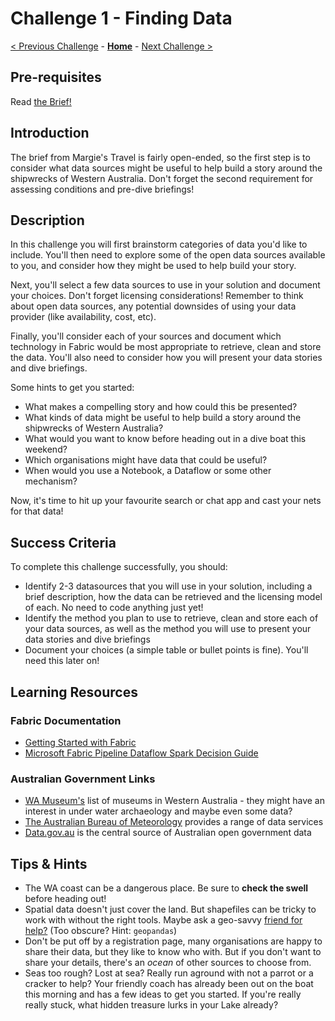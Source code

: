 # Challenge 1 - Finding Data

[< Previous Challenge](./Challenge-00.md) - **[Home](../README.md)** - [Next Challenge >](./Challenge-02.md)

## Pre-requisites

Read [the Brief!](../README.md)

## Introduction

The brief from Margie's Travel is fairly open-ended, so the first step is to consider what data sources might be useful to help build a story around the shipwrecks of Western Australia. Don't forget the second requirement for assessing conditions and pre-dive briefings!  

## Description

In this challenge you will first brainstorm categories of data you'd like to include. You'll then need to explore some of the open data sources available to you, and consider how they might be used to help build your story.

Next, you'll select a few data sources to use in your solution and document your choices. Don't forget licensing considerations! Remember to think about open data sources, any potential downsides of using your data provider (like availability, cost, etc).

Finally, you'll consider each of your sources and document which technology in Fabric would be most appropriate to retrieve, clean and store the data. You'll also need to consider how you will present your data stories and dive briefings.

Some hints to get you started:

- What makes a compelling story and how could this be presented?
- What kinds of data might be useful to help build a story around the shipwrecks of Western Australia?
- What would you want to know before heading out in a dive boat this weekend?
- Which organisations might have data that could be useful? 
- When would you use a Notebook, a Dataflow or some other mechanism?

Now, it's time to hit up your favourite search or chat app and cast your nets for that data!

## Success Criteria

To complete this challenge successfully, you should:

- Identify 2-3 datasources that you will use in your solution, including a brief description, how the data can be retrieved and the licensing model of each. No need to code anything just yet!
- Identify the method you plan to use to retrieve, clean and store each of your data sources, as well as the method you will use to present your data stories and dive briefings
- Document your choices (a simple table or bullet points is fine). You'll need this later on!

## Learning Resources

### Fabric Documentation

- [Getting Started with Fabric](https://learn.microsoft.com/en-us/fabric/get-started/)
- [Microsoft Fabric Pipeline Dataflow Spark Decision Guide](https://learn.microsoft.com/en-us/fabric/get-started/decision-guide-pipeline-dataflow-spark)

### Australian Government Links

- [WA Museum's](https://museum.wa.gov.au/museums/) list of museums in Western Australia - they might have an interest in under water archaeology and maybe even some data?
- [The Australian Bureau of Meteorology](http://www.bom.gov.au/) provides a range of data services
- [Data.gov.au](https://data.gov.au/data/about) is the central source of Australian open government data

## Tips & Hints

- The WA coast can be a dangerous place.  Be sure to **check the swell** before heading out!
- Spatial data doesn't just cover the land. But shapefiles can be tricky to work with without the right tools. Maybe ask a geo-savvy [friend for help?](https://en.wikipedia.org/wiki/Giant_panda) (Too obscure? Hint: ``geopandas``)
- Don't be put off by a registration page, many organisations are happy to share their data, but they like to know who with. But if you don't want to share your details, there's an *ocean* of other sources to choose from.
- Seas too rough? Lost at sea? Really run aground with not a parrot or a cracker to help? Your friendly coach has already been out on the boat this morning and has a few ideas to get you started. If you're really really stuck, what hidden treasure lurks in your Lake already?
